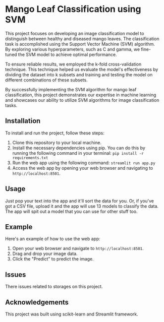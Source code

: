 # Mango Leaf Classification using SVM

This project focuses on developing an image classification model to distinguish between healthy and diseased mango leaves. The classification task is accomplished using the Support Vector Machine (SVM) algorithm. By exploring various hyperparameters, such as C and gamma, we fine-tuned the SVM model to achieve optimal performance.

To ensure reliable results, we employed the k-fold cross-validation technique. This technique helped us evaluate the model's effectiveness by dividing the dataset into k subsets and training and testing the model on different combinations of these subsets.

By successfully implementing the SVM algorithm for mango leaf classification, this project demonstrates our expertise in machine learning and showcases our ability to utilize SVM algorithms for image classification tasks.

## Installation

To install and run the project, follow these steps:

1. Clone this repository to your local machine.
2. Install the necessary dependencies using pip. You can do this by running the following command in your terminal:
`pip install -r requirements.txt`
3. Run the web app using the following command: `streamlit run app.py`
4. Access the web app by opening your web browser and navigating to `http://localhost:8501`.

## Usage

Just pop your text into the app and it'll sort the data for you. Or, if you've got a CSV file, upload it and the app will use 13 models to classify the data. The app will spit out a model that you can use for other stuff too.

## Example

Here's an example of how to use the web app:

1. Open your web browser and navigate to `http://localhost:8501`.
2. Drag and drop your image data.
3. Click the "Predict" to predict the image.

## Issues

There issues related to storages on this project.

## Acknowledgements

This project was built using scikit-learn and Streamlit framework.

